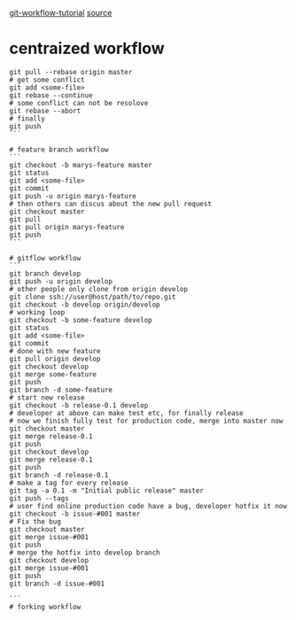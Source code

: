 [git-workflow-tutorial](https://github.com/xirong/my-git/blob/master/git-workflow-tutorial.md)
[source](https://www.atlassian.com/git/tutorials/comparing-workflows)

# centraized workflow
````
git pull --rebase origin master
# get some conflict
git add <some-file> 
git rebase --continue
# some conflict can not be resolove
git rebase --abort
# finally
git push
```

# feature branch workflow
```
git checkout -b marys-feature master
git status
git add <some-file>
git commit
git push -u origin marys-feature
# then others can discus about the new pull request
git checkout master
git pull
git pull origin marys-feature
git push
```

# gitflow workflow
```
git branch develop
git push -u origin develop
# other people only clone from origin develop
git clone ssh://user@host/path/to/repo.git
git checkout -b develop origin/develop
# working loop
git checkout -b some-feature develop
git status
git add <some-file>
git commit
# done with new feature
git pull origin develop
git checkout develop
git merge some-feature
git push
git branch -d some-feature
# start new release
git checkout -b release-0.1 develop
# developer at above can make test etc, for finally release
# now we finish fully test for production code, merge into master now
git checkout master
git merge release-0.1
git push
git checkout develop
git merge release-0.1
git push
git branch -d release-0.1
# make a tag for every release
git tag -a 0.1 -m "Initial public release" master
git push --tags
# user find online production code have a bug, developer hotfix it now
git checkout -b issue-#001 master
# Fix the bug
git checkout master
git merge issue-#001
git push
# merge the hotfix into develop branch
git checkout develop
git merge issue-#001
git push
git branch -d issue-#001

```
# forking workflow

